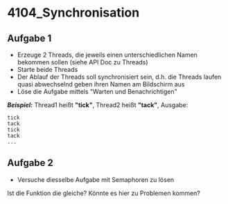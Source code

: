 # 4104_Synchronisation

## Aufgabe 1
- Erzeuge 2 Threads, die jeweils einen unterschiedlichen Namen bekommen sollen (siehe API Doc zu Threads)
- Starte beide Threads
- Der Ablauf der Threads soll synchronisiert sein, d.h. die Threads laufen quasi abwechselnd geben ihren Namen am Bildschirm aus
- Löse die Aufgabe mittels "Warten und Benachrichtigen"

***Beispiel:*** 
Thread1 heißt **"tick"**, Thread2 heißt **"tack"**, Ausgabe:

```
tick
tack
tick
tack
...
```

## Aufgabe 2
- Versuche diesselbe Aufgabe mit Semaphoren zu lösen

Ist die Funktion die gleiche? Könnte es hier zu Problemen kommen?
